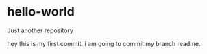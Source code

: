 # hello-world
Just another repository

hey this is my first commit.
i am going to commit my branch readme.
